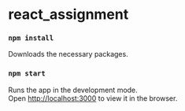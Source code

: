 # react_assignment

### `npm install`

Downloads the necessary packages.<br />

### `npm start`

Runs the app in the development mode.<br />
Open [http://localhost:3000](http://localhost:3000) to view it in the browser.
